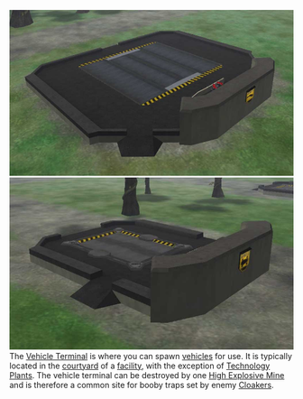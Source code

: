 ![](../images/Airterm.jpg "fig:Airterm.jpg")
![](../images/Ground.jpg "fig:Ground.jpg") The
[Vehicle Terminal](../locations/Vehicle_Terminal.md) is where you can spawn
[vehicles](category:_Vehicles.md) for use. It is typically located in the
[courtyard](Courtyard.md) of a [facility](../locations/Facilities.md), with the exception of
[Technology Plants](../locations/Technology_Plant.md). The vehicle terminal can be destroyed
by one [High Explosive Mine](../weapons/Adaptive_Construction_Engine.md) and is
therefore a common site for booby traps set by enemy
[Cloakers](../items/Infiltration_Suit.md).

<!--[Category:Locations](Category:Locations.md)-->
